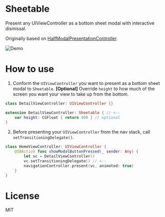 # Sheetable

Present any UIViewController as a bottom sheet modal with interactive dismissal.

Originally based on [HalfModalPresentationController](https://github.com/martinnormark/HalfModalPresentationController).

![Demo](https://user-images.githubusercontent.com/47551890/62125201-74f70700-b307-11e9-8d9a-41cb92734ed8.gif)

# How to use

1. Conform the `UIViewController` you want to present as a bottom sheet modal to `Sheetable`. 
**[Optional]** Override `height` to how much of the screen you want your view to take up from the bottom.

```swift
class DetailViewController: UIViewController {}

extension DetailViewController: Sheetable { // <--
    var height: CGFloat { return 400 } // optional
}
```

2. Before presenting your `UIViewController` from the nav stack, call `setTransitioningDelegate()`.

```swift
class HomeViewController: UIViewController {
    @IBAction func showModalButtonPressed(_ sender: Any) {
        let vc = DetailViewController()
        vc.setTransitioningDelegate() // <--
        navigationController.present(vc, animated: true)
    }
}
```

# License

MIT
